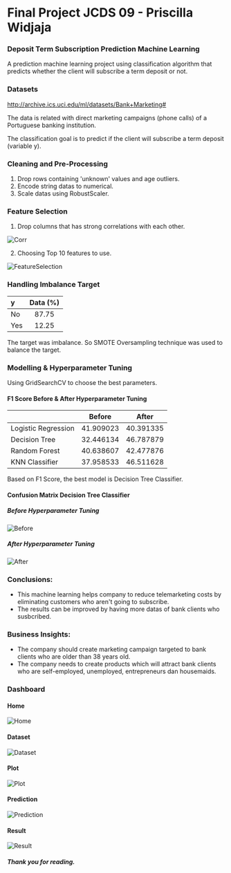 # Final Project JCDS 09 - Priscilla Widjaja

### Deposit Term Subscription Prediction Machine Learning

A prediction machine learning project using classification algorithm that predicts whether the client will subscribe a term deposit or not.

### Datasets

http://archive.ics.uci.edu/ml/datasets/Bank+Marketing#

The data is related with direct marketing campaigns (phone calls) of a Portuguese banking institution.

The classification goal is to predict if the client will subscribe a term deposit (variable y).


### Cleaning and Pre-Processing

1. Drop rows containing 'unknown' values and age outliers.
2. Encode string datas to numerical.
3. Scale datas using RobustScaler.

### Feature Selection

1. Drop columns that has strong correlations with each other.

![Corr](/Images/Corr.png)

2. Choosing Top 10 features to use.

![FeatureSelection](/Images/FeatureSelection.png)

### Handling Imbalance Target

| y | Data (%) |
|:-|:-:|
| No | 87.75 |
| Yes | 12.25 |

The target was imbalance. So SMOTE Oversampling technique was used to balance the target.

### Modelling & Hyperparameter Tuning

Using GridSearchCV to choose the best parameters.

#### F1 Score Before & After Hyperparameter Tuning

|           |  Before  | After |
|:-|:-:|:-:|
| Logistic Regression | 41.909023 | 40.391335 |
| Decision Tree | 32.446134 | 46.787879 |
| Random Forest | 40.638607 | 42.477876 |
| KNN Classifier | 37.958533 | 46.511628 |

Based on F1 Score, the best model is Decision Tree Classifier.

#### Confusion Matrix Decision Tree Classifier

##### Before Hyperparameter Tuning

![Before](/Images/Before.png)

##### After Hyperparameter Tuning

![After](/Images/After.png)

### Conclusions:
- This machine learning helps company to reduce telemarketing costs by eliminating customers who aren't going to subscribe.
- The results can be improved by having more datas of bank clients who susbcribed.


### Business Insights:

- The company should create marketing campaign targeted to bank clients who are older than 38 years old.
- The company needs to create products which will attract bank clients who are self-employed, unemployed, entrepreneurs dan housemaids.

### Dashboard

#### Home

![Home](/Images/Home.png)

#### Dataset

![Dataset](/Images/Dataset.png)

#### Plot

![Plot](/Images/Visualization.png)

#### Prediction

![Prediction](/Images/Prediction.png)

#### Result

![Result](/Images/Result.png)

##### Thank you for reading.
